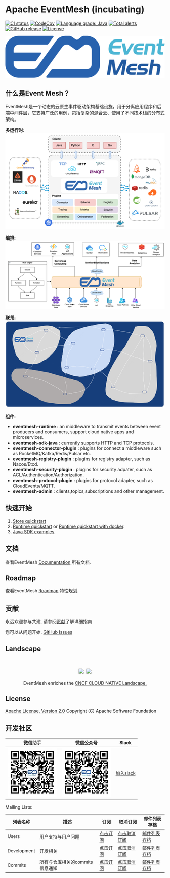 # Apache EventMesh (incubating)
[![CI status](https://github.com/apache/incubator-eventmesh/actions/workflows/ci.yml/badge.svg)](https://github.com/apache/incubator-eventmesh/actions/workflows/ci.yml)
[![CodeCov](https://codecov.io/gh/apache/incubator-eventmesh/branch/develop/graph/badge.svg)](https://codecov.io/gh/apache/incubator-eventmesh)
[![Language grade: Java](https://img.shields.io/lgtm/grade/java/g/apache/incubator-eventmesh.svg?logo=lgtm&logoWidth=18)](https://lgtm.com/projects/g/apache/incubator-eventmesh/context:java)
[![Total alerts](https://img.shields.io/lgtm/alerts/g/apache/incubator-eventmesh.svg?logo=lgtm&logoWidth=18)](https://lgtm.com/projects/g/apache/incubator-eventmesh/alerts/)
[![GitHub release](https://img.shields.io/badge/release-download-orange.svg)](https://github.com/apache/incubator-eventmesh/releases)
[![License](https://img.shields.io/badge/license-Apache%202-4EB1BA.svg)](https://www.apache.org/licenses/LICENSE-2.0.html)

![logo](docs/images/logo2.png)
## 什么是Event Mesh？
EventMesh是一个动态的云原生事件驱动架构基础设施，用于分离应用程序和后端中间件层，它支持广泛的用例，包括复杂的混合云、使用了不同技术栈的分布式架构。

**多运行时:**
![architecture1](docs/images/eventmesh-arch3.png)

**编排:**
![architecture1](docs/images/eventmesh-orchestration.png)

**联邦:**
![architecture1](docs/images/eventmesh-federation.png)

**组件:**
* **eventmesh-runtime** : an middleware to transmit events between event producers and consumers, support cloud native apps and microservices.
* **eventmesh-sdk-java** : currently supports HTTP and TCP protocols.
* **eventmesh-connector-plugin** : plugins for connect a middleware such as RocketMQ/Kafka/Redis/Pulsar etc.
* **eventmesh-registry-plugin** : plugins for registry adapter, such as Nacos/Etcd.
* **eventmesh-security-plugin** : plugins for security adpater, such as ACL/Authentication/Authorization.
* **eventmesh-protocol-plugin** : plugins for protocol adapter, such as CloudEvents/MQTT.
* **eventmesh-admin** : clients,topics,subscriptions and other management.

## 快速开始
1. [Store quickstart](docs/en/instructions/eventmesh-store-quickstart.md)
2. [Runtime quickstart](docs/en/instructions/eventmesh-runtime-quickstart.md) or [Runtime quickstart with docker](docs/en/instructions/eventmesh-runtime-quickstart-with-docker.md).
3. [Java SDK examples](docs/en/instructions/eventmesh-sdk-java-quickstart.md).

## 文档
查看EventMesh [Documentation](docs/en/intro.md) 所有文档.

## Roadmap
查看EventMesh [Roadmap](docs/en/roadmap.md) 特性规划.

## 贡献
永远欢迎参与共建, 请参阅[贡献](CONTRIBUTING.zh-CN.md)了解详细指南

您可以从问题开始.
[GitHub Issues](https://github.com/apache/incubator-eventmesh/issues)

## Landscape
<p align="center">
<br/><br/>
<img src="https://landscape.cncf.io/images/left-logo.svg" width="150"/>&nbsp;&nbsp;<img src="https://landscape.cncf.io/images/right-logo.svg" width="200"/>
<br/><br/>
EventMesh enriches the <a href="https://landscape.cncf.io/serverless?license=apache-license-2-0">CNCF CLOUD NATIVE Landscape.</a>
</p>

## License
[Apache License, Version 2.0](http://www.apache.org/licenses/LICENSE-2.0.html) Copyright (C) Apache Software Foundation

## 开发社区
|              微信助手                           |                微信公众号                   | Slack                                                  |
| :----------------------------------------------------:  | :----------------------------------------------------: | :----------------------------------------------------: |
| ![wechat_qr](docs/images/mesh-helper.jpg) | ![wechat_official_qr](docs/images/wechat-official.png) |[加入slack](https://join.slack.com/t/apacheeventmesh/shared_invite/zt-yx3n2ak7-HcVG98CDqb~7PwgoDzgfMA) |

Mailing Lists:

| 列表名称 | 描述 |订阅	|取消订阅|邮件列表存档
| ----    | ----    |----    | ----    | ----    |
|Users	|用户支持与用户问题|	[点击订阅](mailto:users-subscribe@eventmesh.incubator.apache.org)	|[点击取消订阅](mailto:users-unsubscribe@eventmesh.incubator.apache.org)	|[邮件列表存档](https://lists.apache.org/list.html?users@eventmesh.apache.org)|
|Development	|开发相关|	[点击订阅](mailto:dev-subscribe@eventmesh.incubator.apache.org)	|[点击取消订阅](mailto:dev-unsubscribe@eventmesh.incubator.apache.org)	|[邮件列表存档](https://lists.apache.org/list.html?dev@eventmesh.apache.org)|
|Commits	|所有与仓库相关的commits信息通知|	[点击订阅](mailto:commits-subscribe@eventmesh.incubator.apache.org)	|[点击取消订阅](mailto:commits-unsubscribe@eventmesh.incubator.apache.org)	|[邮件列表存档](https://lists.apache.org/list.html?commits@eventmesh.apache.org)|
